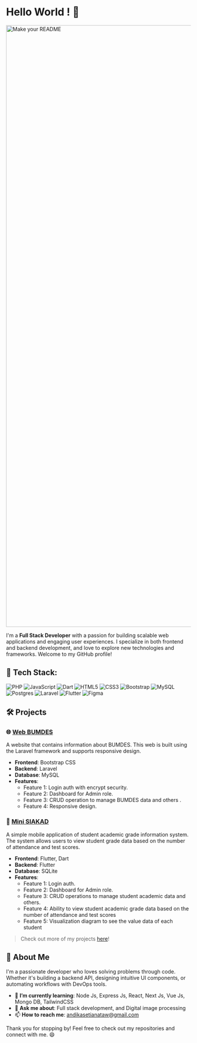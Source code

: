 # Hello World ! 👋

<img width="1634" alt="Make your README" src="https://github.com/user-attachments/assets/4f286e4a-508c-47db-8e56-542ec2451d27">

I'm a **Full Stack Developer** with a passion for building scalable web applications and engaging user experiences. I specialize in both frontend and backend development, and love to explore new technologies and frameworks. Welcome to my GitHub profile!


## 🌟 Tech Stack:
![PHP](https://img.shields.io/badge/php-%23777BB4.svg?style=for-the-badge&logo=php&logoColor=white)
![JavaScript](https://img.shields.io/badge/JavaScript-F7DF1E?style=for-the-badge&logo=javascript&logoColor=black)
![Dart](https://img.shields.io/badge/dart-%230175C2.svg?style=for-the-badge&logo=dart&logoColor=white)
![HTML5](https://img.shields.io/badge/HTML5-E34F26?style=for-the-badge&logo=html5&logoColor=white)
![CSS3](https://img.shields.io/badge/CSS3-1572B6?style=for-the-badge&logo=css3&logoColor=white)
![Bootstrap](https://img.shields.io/badge/bootstrap-%238511FA.svg?style=for-the-badge&logo=bootstrap&logoColor=white)
![MySQL](https://img.shields.io/badge/MySQL-4479A1?style=for-the-badge&logo=mysql&logoColor=white)
![Postgres](https://img.shields.io/badge/postgres-%23316192.svg?style=for-the-badge&logo=postgresql&logoColor=white)
![Laravel](https://img.shields.io/badge/Laravel-FF2D20?style=for-the-badge&logo=laravel&logoColor=white)
![Flutter](https://img.shields.io/badge/Flutter-%2302569B.svg?style=for-the-badge&logo=Flutter&logoColor=white)
![Figma](https://img.shields.io/badge/figma-%23F24E1E.svg?style=for-the-badge&logo=figma&logoColor=white)



## 🛠 Projects

### 🌐 [Web BUMDES](https://github.com/Rexxpy/Web-Bumdes)
A website that contains information about BUMDES. This web is built using the Laravel framework and supports responsive design.

- **Frontend**: Bootstrap CSS
- **Backend**: Laravel
- **Database**: MySQL
- **Features**:
  - Feature 1: Login auth with encrypt security.
  - Feature 2: Dashboard for Admin role.
  - Feature 3: CRUD operation to manage BUMDES data and others .
  - Feature 4: Responsive design.

### 📱 [Mini SIAKAD](https://github.com/Rexxpy/Mini-Siakad)
A simple mobile application of student academic grade information system. The system allows users to view student grade data based on the number of attendance and test scores.

- **Frontend**: Flutter, Dart
- **Backend**: Flutter
- **Database**: SQLite
- **Features**:
  - Feature 1: Login auth.
  - Feature 2: Dashboard for Admin role.
  - Feature 3: CRUD operations to manage student academic data and others.
  - Feature 4: Ability to view student academic grade data based on the number of attendance and test scores
  - Feature 5: Visualization diagram to see the value data of each student 

> Check out more of my projects [here](https://github.com/Rexxpy?tab=repositories)!


## 🚀 About Me
I'm a passionate developer who loves solving problems through code. Whether it's building a backend API, designing intuitive UI components, or automating workflows with DevOps tools.

- 🌱 **I’m currently learning**: Node Js, Express Js, React, Next Js, Vue Js, Mongo DB, TailwindCSS 
- 💬 **Ask me about**: Full stack development, and Digital image processing
- 📫 **How to reach me**: [andikasetianataw@gmail.com](mailto:andikasetianataw@gmail.com)
  

Thank you for stopping by! Feel free to check out my repositories and connect with me. 😄

